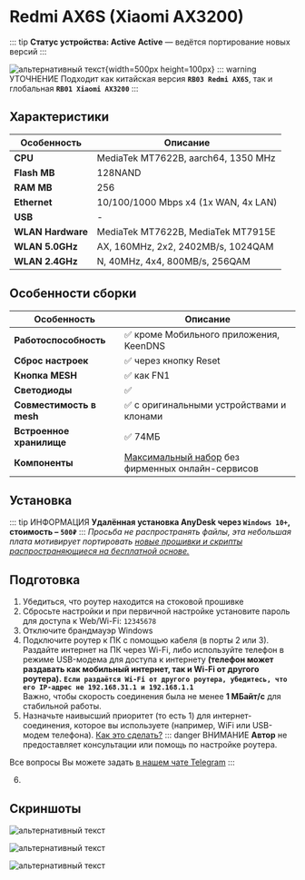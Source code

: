 # Redmi AX6S (Xiaomi AX3200) <Badge type="keenetic" text="4.1.7" />

::: tip **Статус устройства: Active**
**Active** — ведётся портирование новых версий
:::

![альтернативный текст](/assets/images/wiki/guides/ax6s/ax6s.png){width=500px height=100px}
::: warning УТОЧНЕНИЕ
Подходит как китайская версия **`RB03 Redmi AX6S`**, так и глобальная **`RB01 Xiaomi AX3200`**
:::

## Характеристики

| Особенность       | Описание                             |
|-------------------|--------------------------------------|
| **CPU**           | MediaTek MT7622B, aarch64, 1350 MHz  |
| **Flash MB**      | 128NAND                              |
| **RAM MB**        | 256                                  |
| **Ethernet**      | 10/100/1000 Mbps x4 (1x WAN, 4x LAN) |
| **USB**           | -                                    |
| **WLAN Hardware** | MediaTek MT7622B, MediaTek MT7915E   |
| **WLAN 5.0GHz**   | AX, 160MHz, 2x2, 2402MB/s, 1024QAM   |
| **WLAN 2.4GHz**   | N, 40MHz, 4x4, 800MB/s, 256QAM       |

## Особенности сборки

| Особенность              | Описание                                 |
|--------------------------|------------------------------------------|
| **Работоспособность**    | ✅ кроме Мобильного приложения, KeenDNS   |
| **Сброс настроек**       | ✅ через кнопку Reset                     |
| **Кнопка MESH**          | ✅ как FN1                                |
| **Светодиоды**           | ✅                                        |
| **Совместимость в mesh** | ✅ с оригинальными устройствами и клонами |
| **Встроенное хранилище** | ✅ 74МБ                                   |
| **Компоненты**           | [Максимальный набор](https://help.keenetic.com/hc/ru/articles/360009294539-%D0%9E%D0%BF%D0%B8%D1%81%D0%B0%D0%BD%D0%B8%D0%B5-%D0%BA%D0%BE%D0%BC%D0%BF%D0%BE%D0%BD%D0%B5%D0%BD%D1%82%D0%BE%D0%B2-KeeneticOS) без фирменных онлайн-сервисов |

## Установка

::: tip ИНФОРМАЦИЯ
**Удалённая установка AnyDesk через `Windows 10+`, стоимость – `500₽`**
:::
_Просьба не распространять файлы, эта небольшая плата мотивирует
портировать [новые прошивки и скрипты распространяющиеся на бесплатной основе.](https://t.me/keen_prt/4)_

## Подготовка

1. Убедиться, что роутер находится на стоковой прошивке
2. Сбросьте настройки и при первичной настройке установите пароль для доступа к Web/Wi-Fi: `12345678`
3. Отключите брандмауэр Windows
4. Подключите роутер к ПК с помощью кабеля (в порты 2 или 3). Раздайте интернет на ПК через Wi-Fi, либо используйте телефон в режиме USB-модема для доступа к интернету **(телефон может раздавать как мобильный интернет, так и Wi-Fi от другого роутера).**
   **`Если раздаётся Wi-Fi от другого роутера, убедитесь, что его IP-адрес не 192.168.31.1 и 192.168.1.1`**<br>
   Важно, чтобы скорость соединения была не менее **1 МБайт/с** для стабильной работы.
5. Назначьте наивысший приоритет (то есть 1) для интернет-соединения, которое вы используете (например, WiFi или USB-модем телефона). [Как это сделать?](https://ip-calculator.ru/blog/ask/upravlenie-prioritetom-setevyh-adapterov-v-windows-10/)
::: danger ВНИМАНИЕ
**Автор** не предоставляет консультации или помощь по настройке роутера.

Все вопросы Вы можете задать [в нашем чате Telegram](https://t.me/keen_prt_chat)
:::

6. <popup text="Открыть последний шаг"></popup>

## Скриншоты

![альтернативный текст](/assets/images/wiki/guides/ax6s/1.png)

![альтернативный текст](/assets/images/wiki/guides/ax6s/2.png)

![альтернативный текст](/assets/images/wiki/guides/ax6s/3.png)
